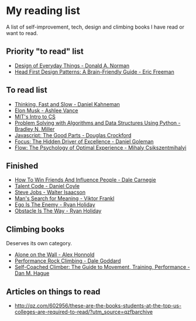 # My reading list
A list of self-improvement, tech, design and climbing books I have read or want to read.

## Priority "to read" list
- [Design of Everyday Things - Donald A. Norman](https://www.amazon.com/Design-Everyday-Things-Donald-Norman/dp/1452654123)
- [Head First Design Patterns: A Brain-Friendly Guide - Eric Freeman](https://www.amazon.com/gp/product/0596007124/ref=as_li_qf_sp_asin_il_tl?ie=UTF8&tag=farenda-20&camp=1789&creative=9325&linkCode=as2&creativeASIN=0596007124&linkId=92778db451fcc7856872d6d562e82549)

## To read list
- [Thinking, Fast and Slow - Daniel Kahneman](https://www.amazon.com/Thinking-Fast-Slow-Daniel-Kahneman-ebook/dp/B00555X8OA/ref=tmm_kin_swatch_0?_encoding=UTF8&qid=&sr=)
- [Elon Musk - Ashlee Vance](https://www.amazon.com/Elon-Musk-SpaceX-Fantastic-Future-ebook/dp/B00KVI76ZS/ref=sr_1_1?s=books&ie=UTF8&qid=1480650853&sr=1-1&keywords=elon+musk)
- [MIT's Intro to CS](https://ocw.mit.edu/courses/electrical-engineering-and-computer-science/6-00-introduction-to-computer-science-and-programming-fall-2008/readings/)
- [Problem Solving with Algorithms and Data Structures Using Python - Bradley N. Miller](https://www.amazon.com/Problem-Solving-Algorithms-Structures-Python/dp/1590280539)
- [Javascript: The Good Parts - Douglas Crockford](https://www.amazon.com/JavaScript-Good-Parts-Douglas-Crockford/dp/0596517742)
- [Focus: The Hidden Driver of Excellence - Daniel Goleman](https://www.amazon.com/Focus-Hidden-Excellence-Daniel-Goleman-ebook/dp/B00BATG220)
- [Flow: The Psychology of Optimal Experience - Mihaly Csikszentmihalyi](https://www.amazon.com/s/ref=nb_sb_ss_i_1_11?url=search-alias%3Ddigital-text&field-keywords=flow+mihaly+csikszentmihalyi&sprefix=flow+mihaly%2Cdigital-text%2C417&crid=315SFKWY6DGRI)

## Finished

- [How To Win Friends And Influence People - Dale Carnegie](https://www.amazon.com/How-Win-Friends-Influence-People/dp/0671027034)
- [Talent Code - Daniel Coyle](https://www.amazon.com/Talent-Code-Greatness-Born-Grown-ebook/dp/B0026OR1UK/ref=sr_1_1?s=digital-text&ie=UTF8&qid=1480652637&sr=1-1&keywords=talent+code)
- [Steve Jobs - Walter Isaacson](https://www.amazon.com/Steve-Jobs-Walter-Isaacson/dp/1451648537)
- [Man's Search for Meaning - Viktor Frankl](https://www.amazon.com/Mans-Search-Meaning-Viktor-Frankl/dp/080701429X)
- [Ego Is The Enemy - Ryan Holiday](https://www.amazon.com/Ego-Enemy-Master-Greatest-Opponent-ebook/dp/B01AWUTMB0/ref=sr_1_1?s=books&ie=UTF8&qid=1480650510&sr=1-1&keywords=ego+is+the+enemy)
- [Obstacle Is The Way - Ryan Holiday](https://www.amazon.com/Obstacle-Way-Ancient-Adversity-Advantage-ebook/dp/B00IX49OS4/ref=pd_sbs_351_1?_encoding=UTF8&pd_rd_i=B00IX49OS4&pd_rd_r=5SHVWRYGCZKJ3FFDKD47&pd_rd_w=SoaC5&pd_rd_wg=kHRWh&psc=1&refRID=5SHVWRYGCZKJ3FFDKD47)

## Climbing books 

Deserves its own category.

- [Alone on the Wall - Alex Honnold](https://www.amazon.com/Alone-Wall-Alex-Honnold/dp/0393247627)
- [Performance Rock Climbing - Dale Goddard](https://www.amazon.com/Performance-Rock-Climbing-Dale-Goddard-ebook/dp/B004L62I36/ref=sr_1_1?s=books&ie=UTF8&qid=1480652146&sr=1-1&keywords=performance+rock+climbing)
- [Self-Coached Climber: The Guide to Movement, Training, Performance - Dan M. Hague](https://www.amazon.com/Self-Coached-Climber-Movement-Training-Performance-ebook/dp/B004BJ1MPS/ref=pd_sim_351_3?_encoding=UTF8&pd_rd_i=B004BJ1MPS&pd_rd_r=A5ND3V538S4KGNDKZ0AX&pd_rd_w=ekJVg&pd_rd_wg=pBhZe&psc=1&refRID=A5ND3V538S4KGNDKZ0AX)

## Articles on things to read
- http://qz.com/602956/these-are-the-books-students-at-the-top-us-colleges-are-required-to-read/?utm_source=qzfbarchive
